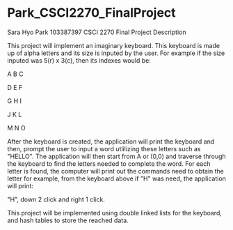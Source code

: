 # Park_CSCI2270_FinalProject


Sara Hyo Park 103387397
CSCI 2270 
Final Project Description

  This project will implement an imaginary keyboard. This keyboard is made up of alpha letters and its size is inputed by the user.
For example if the size inputed was 5(r) x 3(c), then its indexes would be:

A B C

D E F

G H I

J K L

M N O

  After the keyboard is created, the application will print the keyboard and then, prompt the user to input a word utlilizing these
letters such as "HELLO". The application will then start from A or (0,0) and traverse through the keyboard to find the letters 
needed to complete the word. For each letter is found, the computer will print out the commands need to obtain the letter for example,
from the keyboard above if "H" was need, the application will print:

"H", down 2 click and right 1 click.

  This project will be implemented using double linked lists for the keyboard, and hash tables to store the reached data.
